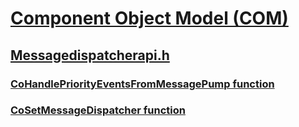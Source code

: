 # [Component Object Model (COM)](../_com/index.md)
## [Messagedispatcherapi.h](index.md)
### [CoHandlePriorityEventsFromMessagePump function](../messagedispatcherapi/nf-messagedispatcherapi-cohandlepriorityeventsfrommessagepump.md)
### [CoSetMessageDispatcher function](../messagedispatcherapi/nf-messagedispatcherapi-cosetmessagedispatcher.md)
